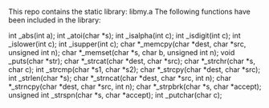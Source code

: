 This repo contains the static library: libmy.a
The following functions have been included in the library:

int _abs(int a);
int _atoi(char *s);
int _isalpha(int c);
int _isdigit(int c);
int _islower(int c);
int _isupper(int c);
char *_memcpy(char *dest, char *src, unsigned int n);
char *_memset(char *s, char b, unsigned int n);
void _puts(char *str);
char *_strcat(char *dest, char *src);
char *_strchr(char *s, char c);
int _strcmp(char *s1, char *s2);
char *_strcpy(char *dest, char *src);
int _strlen(char *s);
char *_strncat(char *dest, char *src, int n);
char *_strncpy(char *dest, char *src, int n);
char *_strpbrk(char *s, char *accept);
unsigned int _strspn(char *s, char *accept);
int _putchar(char c);
